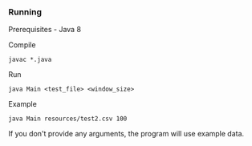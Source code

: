 ### Running

Prerequisites - Java 8

Compile

```
javac *.java
```

Run

```
java Main <test_file> <window_size>
```

Example

```
java Main resources/test2.csv 100
```

If you don't provide any arguments, the program will use example data.
